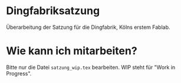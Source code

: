 # Dingfabriksatzung
Überarbeitung der Satzung für die Dingfabrik, Kölns erstem Fablab.

# Wie kann ich mitarbeiten?
Bitte nur die Datei `satzung_wip.tex` bearbeiten. WIP steht für "Work in Progress". 
